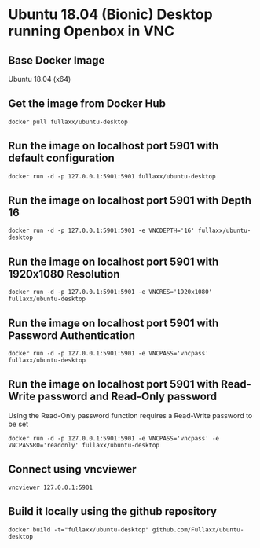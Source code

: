 # Ubuntu 18.04 (Bionic) Desktop running Openbox in VNC

## Base Docker Image
Ubuntu 18.04 (x64)

## Get the image from Docker Hub

    docker pull fullaxx/ubuntu-desktop

## Run the image on localhost port 5901 with default configuration

    docker run -d -p 127.0.0.1:5901:5901 fullaxx/ubuntu-desktop

## Run the image on localhost port 5901 with Depth 16
    docker run -d -p 127.0.0.1:5901:5901 -e VNCDEPTH='16' fullaxx/ubuntu-desktop

## Run the image on localhost port 5901 with 1920x1080 Resolution
    docker run -d -p 127.0.0.1:5901:5901 -e VNCRES='1920x1080' fullaxx/ubuntu-desktop

## Run the image on localhost port 5901 with Password Authentication
    docker run -d -p 127.0.0.1:5901:5901 -e VNCPASS='vncpass' fullaxx/ubuntu-desktop

## Run the image on localhost port 5901 with Read-Write password and Read-Only password
Using the Read-Only password function requires a Read-Write password to be set

    docker run -d -p 127.0.0.1:5901:5901 -e VNCPASS='vncpass' -e VNCPASSRO='readonly' fullaxx/ubuntu-desktop

## Connect using vncviewer

    vncviewer 127.0.0.1:5901

## Build it locally using the github repository

    docker build -t="fullaxx/ubuntu-desktop" github.com/Fullaxx/ubuntu-desktop
